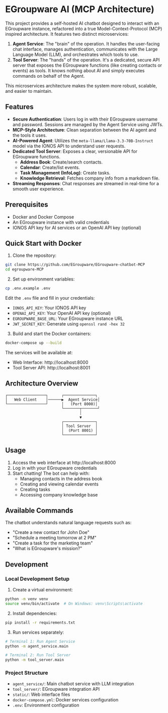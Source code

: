 # EGroupware AI  (MCP Architecture)

This project provides a self-hosted AI chatbot designed to interact with an EGroupware instance, refactored into a true Model-Context-Protocol (MCP) inspired architecture. It features two distinct microservices:

1.  **Agent Service**: The "brain" of the operation. It handles the user-facing chat interface, manages authentication, communicates with the Large Language Model (LLM), and orchestrates which tools to use.
2.  **Tool Server**: The "hands" of the operation. It's a dedicated, secure API server that exposes the EGroupware functions (like creating contacts or events) as tools. It knows nothing about AI and simply executes commands on behalf of the Agent.

This microservices architecture makes the system more robust, scalable, and easier to maintain.

## Features

- **Secure Authentication**: Users log in with their EGroupware username and password. Sessions are managed by the Agent Service using JWTs.
- **MCP-Style Architecture**: Clean separation between the AI agent and the tools it uses.
- **AI-Powered Agent**: Utilizes the `meta-llama/Llama-3.3-70B-Instruct` model via the IONOS API to understand user requests.
- **Dedicated Tool Server**: Exposes a clear, versionable API for EGroupware functions.
  - **Address Book**: Create/search contacts.
  - **Calendar**: Create/list events.
  - **Task Management (InfoLog)**: Create tasks.
  - **Knowledge Retrieval**: Fetches company info from a  markdown file.
- **Streaming Responses**: Chat responses are streamed in real-time for a smooth user experience.

## Prerequisites

- Docker and Docker Compose
- An EGroupware instance with valid credentials
- IONOS API key for AI services or an OpenAI API key (optional)


## Quick Start with Docker

1. Clone the repository:
```bash
git clone https://github.com/EGroupware/EGroupware-chatbot-MCP
cd egroupware-MCP
```

2. Set up environment variables:
```bash
cp .env.example .env
```
Edit the `.env` file and fill in your credentials:
- `IONOS_API_KEY`: Your IONOS API key
- `OPENAI_API_KEY`: Your OpenAI API key (optional)
- `EGROUPWARE_BASE_URL`: Your EGroupware instance URL
- `JWT_SECRET_KEY`: Generate using `openssl rand -hex 32`

3. Build and start the Docker containers:
```bash
docker-compose up --build
```

The services will be available at:
- Web Interface: http://localhost:8000
- Tool Server API: http://localhost:8001

## Architecture Overview

```
┌─────────────────┐      ┌──────────────┐
│   Web Client    │──────▶  Agent Service│
└─────────────────┘      │   (Port 8000)│
                         └───────┬───────┘
                                 │
                                 ▼
                         ┌──────────────┐
                         │ Tool Server  │
                         │  (Port 8001) │
                         └──────────────┘
```

## Usage

1. Access the web interface at http://localhost:8000
2. Log in with your EGroupware credentials
3. Start chatting! The bot can help with:
   - Managing contacts in the address book
   - Creating and viewing calendar events
   - Creating tasks
   - Accessing company knowledge base

## Available Commands

The chatbot understands natural language requests such as:
- "Create a new contact for John Doe"
- "Schedule a meeting tomorrow at 2 PM"
- "Create a task for the marketing team"
- "What is EGroupware's mission?"

## Development

### Local Development Setup

1. Create a virtual environment:
```bash
python -m venv venv
source venv/bin/activate  # On Windows: venv\Scripts\activate
```

2. Install dependencies:
```bash
pip install -r requirements.txt
```

3. Run services separately:
```bash
# Terminal 1: Run Agent Service
python -m agent_service.main

# Terminal 2: Run Tool Server
python -m tool_server.main
```

### Project Structure

- `agent_service/`: Main chatbot service with LLM integration
- `tool_server/`: EGroupware integration API
- `static/`: Web interface files
- `docker-compose.yml`: Docker services configuration
- `.env`: Environment configuration
